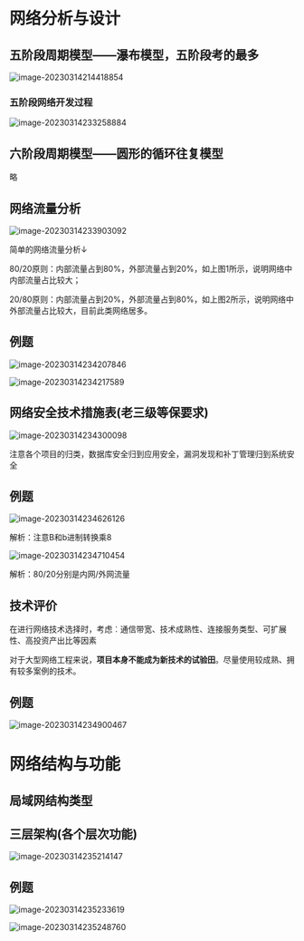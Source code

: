 # 网络分析与设计

## 五阶段周期模型——瀑布模型，五阶段考的最多

![image-20230314214418854](./assets/image-20230314214418854.png)





### 五阶段网络开发过程

![image-20230314233258884](./assets/image-20230314233258884.png)





## 六阶段周期模型——圆形的循环往复模型

略

## 网络流量分析

![image-20230314233903092](./assets/image-20230314233903092.png)

简单的网络流量分析↓

80/20原则：内部流量占到80%，外部流量占到20%，如上图1所示，说明网络中内部流量占比较大；

20/80原则：内部流量占到20%，外部流量占到80%，如上图2所示，说明网络中外部流量占比较大，目前此类网络居多。

## 例题

![image-20230314234207846](./assets/image-20230314234207846.png)

![image-20230314234217589](./assets/image-20230314234217589.png)

## 网络安全技术措施表(老三级等保要求)

![image-20230314234300098](./assets/image-20230314234300098.png)

注意各个项目的归类，数据库安全归到应用安全，漏洞发现和补丁管理归到系统安全

## 例题

![image-20230314234626126](./assets/image-20230314234626126.png)

解析：注意B和b进制转换乘8

![image-20230314234710454](./assets/image-20230314234710454.png)

解析：80/20分别是内网/外网流量

## 技术评价

在进行网络技术选择时，考虑︰通信带宽、技术成熟性、连接服务类型、可扩展性、高投资产出比等因素

对于大型网络工程来说，**项目本身不能成为新技术的试验田**。尽量使用较成熟、拥有较多案例的技术。

## 例题

![image-20230314234900467](./assets/image-20230314234900467.png)

# 网络结构与功能

## 局域网结构类型







## 三层架构(各个层次功能)

![image-20230314235214147](./assets/image-20230314235214147.png)

## 例题

![image-20230314235233619](./assets/image-20230314235233619.png)

![image-20230314235248760](./assets/image-20230314235248760.png)